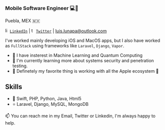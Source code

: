### Mobile Software Engineer 💻📱
Puebla, MEX 🇲🇽

<a href="https://www.linkedin.com/in/luis-gerardo-luna-pena/" target="_blank"><img  src="https://avatars3.githubusercontent.com/u/357098" width="15" height="15" alt="linkedin logo"/>`LinkedIn`</a> | <a href="https://twitter.com/luis_lunapa" target="_blank"><img  src="https://github.com/johan/svg-cleanups/blob/master/logos/twitter.svg" width="15" height="15" alt="twitter logo"/>`Twitter`</a> | <a mailto="luis.lunapa@outlook.com">luis.lunapa@outlook.com</a>

I've worked mainly developing iOS and MacOS apps, but I also have worked as `FullStack` using frameworks
like `Laravel`, `Django`, `Vapor`.

- 🔭 I have insterest in Machine Learning and Quantum Computing
- 🔐 I'm currently learning more about systems security and penetration testing.
- 🍎 Definetely my favorite thing is working with all the Apple ecosystem 🤩

## Skills
- 🌟 Swift, PHP, Python, Java, Html5
- ⭐️ Laravel, Django, MySQL, MongoDB

📫 You can reach me in my Email, Twitter or Linkedin, I'm always happy to help.
<!--
<!--
Here are some ideas to get you started:

- 🔭 I’m currently working on ...
- 🌱 I’m currently learning ...
- 👯 I’m looking to collaborate on ...
- 🤔 I’m looking for help with ...
- 💬 Ask me about ...
- 📫 How to reach me: ...
- 😄 Pronouns: ...
- ⚡ Fun fact: ...
-->
